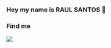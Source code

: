 ### Hey my name is RAUL SANTOS 👋



### Find me
<a href="https://www.linkedin.com/in/raul-castro-a30826137/" alt="linkedin" target="_blank">

<img src="https://img.shields.io/badge/LinkedIn-%230077B5.svg?&style=flat-square&logo=linkedin&logoColor=white">

</a>

